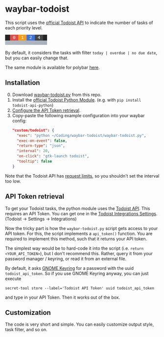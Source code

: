 # waybar-todoist

This script uses the [official Todoist API](https://developer.todoist.com/) to indicate the number of tasks of each priority level.

![screenshot_todoist_module](screenshots/module.png)

By default, it considers the tasks with filter `today | overdue | no due date`, but you can easily change that.

The same module is available for polybar [here](https://github.com/jbirnick/polybar-todoist).

## Installation

0. Download [waybar-todoist.py](https://raw.githubusercontent.com/jbirnick/waybar-todoist/master/waybar-todoist.py) from this repo.
1. Install the [official Todoist Python Module](https://github.com/Doist/todoist-api-python). (e.g. with `pip install todoist-api-python`)
2. [Configure the API Token retrieval](#api-token-retrieval).
3. Copy-paste the following example configuration into your waybar config:
   ```json
   "custom/todoist": {
     "exec": "python ~/Coding/waybar-todoist/waybar-todoist.py",
     "exec-on-event": false,
     "return-type": "json",
     "interval": 20,
     "on-click": "gtk-launch todoist",
     "tooltip": false
   }

   ```

Note that the Todoist API has [request limits](https://developer.todoist.com/rest/v2/#request-limits), so you shouldn't set the interval too low.

## API Token retrieval

To get your Todoist tasks, the python module uses the [Todoist API](https://developer.todoist.com/). This requires an API Token.
You can get one in the [Todoist Integrations Settings](https://todoist.com/prefs/integrations). (Todoist -> Settings -> Integrations)

Now the tricky part is how the `waybar-todoist.py` script gets access to your API token. For this, the script implements a `api_token()` function.
You are required to implement this method, such that it returns your API token.

The simplest way would be to hard-code it into the script (i.e. `return <YOUR_API_TOKEN>`), but I don't recommend this.
Rather, query it from your password manager / keyring, or read it from an external file.

By default, it asks [GNOME Keyring](https://wiki.archlinux.org/index.php/GNOME/Keyring) for a password with the uuid `todoist_api_token`. So if you use GNOME Keyring anyway, you can just execute
```
secret-tool store --label='Todoist API Token' uuid todoist_api_token
```
and type in your API Token. Then it works out of the box.

## Customization

The code is very short and simple. You can easily customize output style, task filter, and so on.
